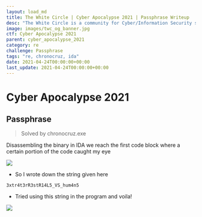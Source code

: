 ```yaml
---
layout: load_md
title: The White Circle | Cyber Apocalypse 2021 | Passphrase Writeup
desc: "The White Circle is a community for Cyber/Information Security students, enthusiasts and professionals. You can discuss anything related to Security, share your knowledge with others, get help when you need it and proceed further in your journey with amazing people from all over the world."
image: images/twc_og_banner.jpg
ctf: Cyber Apocalypse 2021
parent: cyber_apocalypse_2021
category: re
challenge: Passphrase
tags: "re, chronocruz, ida"
date: 2021-04-24T00:00:00+00:00
last_update: 2021-04-24T00:00:00+00:00
---
```


<h1 class="heading card-title white-text">Cyber Apocalypse 2021</h1>

## Passphrase

> Solved by chronocruz.exe

Disassembling the binary in IDA we reach the first code block where a certain portion of the code caught my eye

![](https://i.imgur.com/rCnB49a.png)

* So I wrote down the string given here

```
3xtr4t3rR3stR14L5_VS_hum4n5
```

* Tried using this string in the program and voila!

![](https://i.imgur.com/04dcCGF.png)